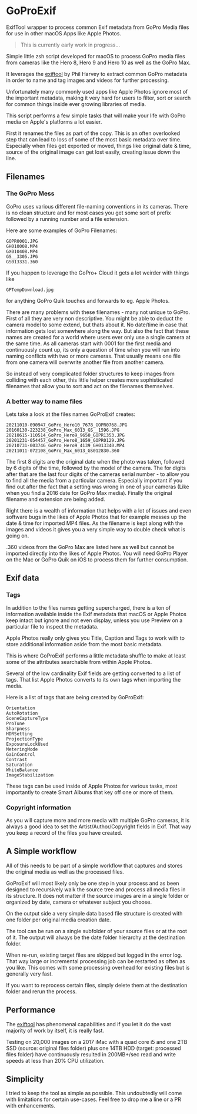# GoProExif
ExifTool wrapper to process common Exif metadata from GoPro Media files for use
in other macOS Apps like Apple Photos.

> This is currently early work in progress...

Simple little zsh script developed for macOS to process GoPro media files from
cameras like the Hero 8, Hero 9 and Hero 10 as well as the GoPro Max.

It leverages the [exiftool](https://exiftool.org) by Phil Harvey to extract
common GoPro metadata in order to name and tag images and videos for further
processing.

Unfortunately many commonly used apps like Apple Photos ignore most of the
important metadata, making it very hard for users to filter, sort or search for
common things inside ever growing libraries of media.

This script performs a few simple tasks that will make your life with GoPro
media on Apple's platforms a lot easier.

First it renames the files as part of the copy. This is an often overlooked step
that can lead to loss of some of the most basic metadata over time. Especially
when files get exported or moved, things like original date & time, source of
the original image can get lost easily, creating issue down the line.

## Filenames

### The GoPro Mess

GoPro uses various different file-naming conventions in its cameras. There is no
clean structure and for most cases you get some sort of prefix followed by a
running number and a file extension.

Here are some examples of GoPro Filenames:

```
GOPR0001.JPG
GH010008.MP4
GX010408.MP4
GS__3305.JPG
GS013331.360
```

If you happen to leverage the GoPro+ Cloud it gets a lot weirder with things
like

```
GPTempDownload.jpg
```

for anything GoPro Quik touches and forwards to eg. Apple Photos.

There are many problems with these filenames - many not unique to GoPro. First
of all they are very non descriptive. You might be able to deduct the camera
model to some extend, but thats about it. No date/time in case that information
gets lost somewhere along the way. But also the fact that these names are
created for a world where users ever only use a single camera at the same time.
As all cameras start with 0001 for the first media and continuously count up,
its only a question of time when you will run into naming conflicts with two or
more cameras. That usually means one file from one camera will overwrite another
file from another camera.

So instead of very complicated folder structures to keep images from colliding
with each other, this little helper creates more sophisticated filenames that
allow you to sort and act on the filenames themselves.

### A better way to name files

Lets take a look at the files names GoProExif creates:

```
20211010-090947_GoPro_Hero10_7678_GOPR0768.JPG
20160130-223238_GoPro_Max_6013_GS__1596.JPG
20210615-110514_GoPro_Hero9_9650_GOPR1353.JPG
20201231-054457_GoPro_Hero8_1659_GOPR0129.JPG
20210731-003746_GoPro_Hero9_4139_GH013340.MP4
20211011-072108_GoPro_Max_6013_GS012830.360
```

The first 8 digits are the original date when the photo was taken, followed by 6
digits of the time, followed by the model of the camera. The for digits after
that are the last four digits of the cameras serial number - to allow you to
find all the media from a particular camera. Especially important if you find
out after the fact that a setting was wrong in one of your cameras (Like when
you find a 2016 date for GoPro Max media). Finally the original filename and
extension are being added.

Right there is a wealth of information that helps with a lot of issues and even
software bugs in the likes of Apple Photos that for example messes up the date &
time for imported MP4 files. As the filename is kept along with the images and
videos it gives you a very simple way to double check what is going on.

.360 videos from the GoPro Max are listed here as well but cannot be imported
directly into the likes of Apple Photos. You will need GoPro Player on the Mac
or GoPro Quik on iOS to process them for further consumption.    

## Exif data

### Tags

In addition to the files names getting supercharged, there is a ton of
information available inside the Exif metadata that macOS or Apple Photos keep
intact but ignore and not even display, unless you use Preview on a particular
file to inspect the metadata.

Apple Photos really only gives you Title, Caption and Tags to work with to store
additional information aside from the most basic metadata.

This is where GoProExif performs a little metadata shuffle to make at least some
of the attributes searchable from within Apple Photos.

Several of the low cardinality Exif fields are getting converted to a list of
tags. That list Apple Photos converts to its own tags when importing the media.

Here is a list of tags that are being created by GoProExif:

```CameraModel_4digitSN
Orientation
AutoRotation
SceneCaptureType
ProTune
Sharpness
HDRSetting
ProjectionType
ExposureLockUsed
MeteringMode
GainControl
Contrast
Saturation
WhiteBalance
ImageStabilization
```

These tags can be used inside of Apple Photos for various tasks, most
importantly to create Smart Albums that key off one or more of them.

### Copyright information

As you will capture more and more media with multiple GoPro cameras, it is
always a good idea to set the Artist/Author/Copyright fields in Exif.
That way you keep a record of the files you have created.

## A Simple workflow

All of this needs to be part of a simple workflow that captures and stores the
original media as well as the processed files.

GoProExif will most likely only be one step in your process and as been designed
to recursively walk the source tree and process all media files in its
structure. It does not matter if the source images are in a single folder or
organized by date, camera or whatever subject you choose.

On the output side a very simple data based file structure is created with one
folder per original media creation date.

The tool can be run on a single subfolder of your source files or at the root of
it. The output will always be the date folder hierarchy at the destination
folder.

When re-run, existing target files are skipped but logged in the error log. That
way large or incremental processing job can be restarted as often as you
like. This comes with some processing overhead for existing files but is
generally very fast.

If you want to reprocess certain files, simply delete them at the destination
folder and rerun the process.   

## Performance

The [exiftool](https://exiftool.org) has phenomenal capabilities and if you let
it do the vast majority of work by itself, it is really fast.

Testing on 20,000 images on a 2017 iMac with a quad core i5 and one 2TB SSD
(source: original files folder) plus one 14TB HDD (target: processed files
folder) have continuously resulted in 200MB+/sec read and write speeds at less
than 20% CPU utilization.

## Simplicity

I tried to keep the tool as simple as possible. This undoubtedly will come with
limitations for certain use-cases. Feel free to drop me a line or a PR with
enhancements.
